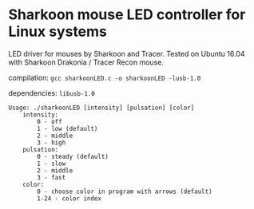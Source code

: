# Sharkoon mouse LED controller for Linux systems
LED driver for mouses by Sharkoon and Tracer. Tested on Ubuntu 16.04 with Sharkoon Drakonia / Tracer Recon mouse.

compilation: `gcc sharkoonLED.c -o sharkoonLED -lusb-1.0`

dependencies: `libusb-1.0`

	Usage: ./sharkoonLED [intensity] [pulsation] [color]
		intensity:
			0 - off
			1 - low (default)
			2 - middle
			3 - high
		pulsation:
			0 - steady (default)
			1 - slow
			2 - middle
			3 - fast
		color:
			0 - choose color in program with arrows (default)
			1-24 - color index
